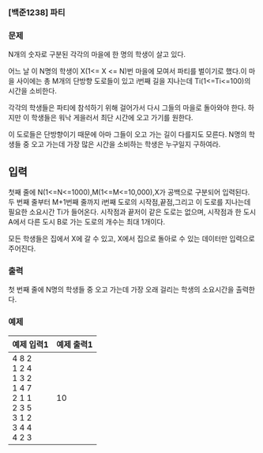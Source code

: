 ### [백준1238] 파티

### 문제

N개의 숫자로 구분된 각각의 마을에 한 명의 학생이 살고 있다.

어느 날 이 N명의 학생이 X(1<= X <= N)번 마을에 모여서 파티를 벌이기로 했다.이 마을 사이에는 총 M개의 단방향 도로들이 있고 i번째 길을 지나는데 Ti(1<=Ti<=100)의 시간을 소비한다.

각각의 학생들은 파티에 참석하기 위해 걸어가서 다시 그들의 마을로 돌아와야 한다. 하지만 이 학생들은 워낙 게을러서 최단 시간에 오고 가기를 원한다.

이 도로들은 단방향이기 때문에 아마 그들이 오고 가는 길이 다를지도 모른다. N명의 학생들 중 오고 가는데 가장 많은 시간을 소비하는 학생은 누구일지 구하여라.


## 입력

첫째 줄에 N(1<=N<=1000),M(1<=M<=10,000),X가 공백으로 구분되어 입력된다. 두 번째 줄부터 M+1번째 줄까지 i번째 도로의 시작점,끝점,그리고 이 도로를 지나는데 필요한 소요시간 Ti가 들어온다. 시작점과 끝저이 같은 도로는 없으며, 시작점과 한 도시 A에서 다른 도시 B로 가는 도로의 개수는 최대 1개이다.

모든 학생들은 집에서 X에 갈 수 있고, X에서 집으로 돌아로 수 있는 데이터만 입력으로 주어진다.

### 출력

첫 번째 줄에 N명의 학생들 중 오고 가는데 가장 오래 걸리는 학생의 소요시간을 출력한다.

### 예제

|예제 입력1|예제 출력1|
|---|---|
|4 8 2<br>1 2 4<br>1 3 2<br>1 4 7<br>2 1 1<br>2 3 5<br>3 1 2<br>3 4 4<br>4 2 3|10|

